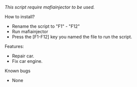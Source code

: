 *This script require mafiainjector to be used.*

How to install?
- Rename the script to "F1" - "F12"
- Run mafiainjector
- Press the [F1-F12] key you named the file to run the script.


Features:
- Repair car.
- Fix car engine.

Known bugs
- None
